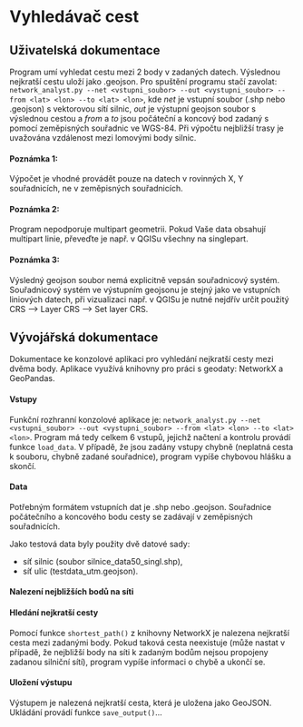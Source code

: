 # Vyhledávač cest
## Uživatelská dokumentace
Program umí vyhledat cestu mezi 2 body v zadaných datech. Výslednou nejkratší cestu uloží jako .geojson. Pro spuštění programu stačí zavolat:
  `network_analyst.py --net <vstupni_soubor> --out <vystupni_soubor> --from <lat> <lon> --to <lat> <lon>`, kde *net* je vstupní soubor (.shp nebo .geojson) s vektorovou sítí silnic, *out* je výstupní geojson soubor s výslednou cestou a *from* a *to* jsou počáteční a koncový bod zadaný s pomocí zeměpisných souřadnic ve WGS-84. Při výpočtu nejbližší trasy je uvažována vzdálenost mezi lomovými body silnic. 
#### Poznámka 1: 
Výpočet je vhodné provádět pouze na datech v rovinných X, Y souřadnicích, ne v zeměpisných souřadnicích.
#### Poznámka 2: 
Program nepodporuje multipart geometrii. Pokud Vaše data obsahují multipart linie, převeďte je např. v QGISu všechny na singlepart.
#### Poznámka 3: 
Výsledný geojson soubor nemá explicitně vepsán souřadnicový systém. Souřadnicový systém ve výstupním geojsonu je stejný jako ve vstupních liniových datech, při vizualizaci např. v QGISu je nutné nejdřív určit použitý CRS --> Layer CRS --> Set layer CRS.

## Vývojářská dokumentace
Dokumentace ke konzolové aplikaci pro vyhledání nejkratší cesty mezi dvěma body. Aplikace využívá knihovny pro práci s geodaty: NetworkX a GeoPandas.

#### Vstupy
Funkční rozhranní konzolové aplikace je: `network_analyst.py --net <vstupni_soubor> --out <vystupni_soubor> --from <lat> <lon> --to <lat> <lon>`. Program má tedy celkem 6 vstupů, jejichž načtení a kontrolu provádí funkce `load_data`. V případě, že jsou zadány vstupy chybně (neplatná cesta k souboru, chybně zadané souřadnice), program vypíše chybovou hlášku a skončí.  

#### Data
Potřebným formátem vstupních dat je .shp nebo .geojson. Souřadnice počátečního a koncového bodu cesty se zadávají v zeměpisných souřadnicích.

Jako testová data byly použity dvě datové sady: 
- síť silnic (soubor silnice_data50_singl.shp),
- síť ulic (testdata_utm.geojson). 

#### Nalezení nejbližších bodů na síti


#### Hledání nejkratší cesty
Pomocí funkce `shortest_path()` z knihovny NetworkX je nalezena nejkratší cesta mezi zadanými body. Pokud taková cesta neexistuje (může nastat v případě, že nejbližší body na síti k zadaným bodům nejsou propojeny zadanou silniční sítí), program vypíše informaci o chybě a ukončí se. 

#### Uložení výstupu
Výstupem je nalezená nejkratší cesta, která je uložena jako GeoJSON. Ukládání provádí funkce `save_output()`...
